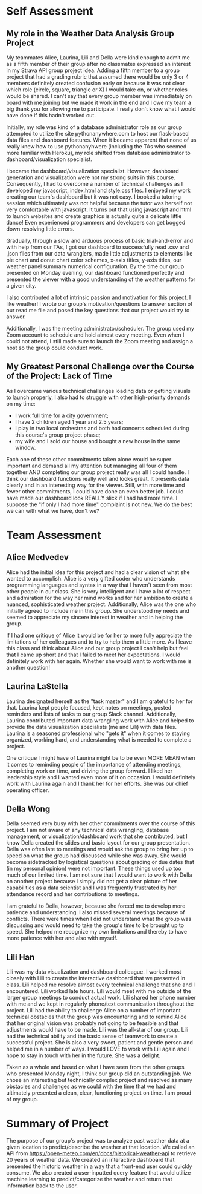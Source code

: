 # Self Assessment
## My role in the Weather Data Analysis Group Project
My teammates Alice, Laurina, Lili and Della were kind enough to admit me as a fifth member of their group after no classmates expressed an interest in my Strava API group project idea. Adding a fifth member to a group project that had a grading rubric that assumed there would be only 3 or 4 members definitely created confusion early on because it was not clear which role (circle, square, triangle or X) I would take on, or whether roles would be shared. I can't say that every group member was immediately on board with me joining but we made it work in the end and I owe my team a big thank you for allowing me to participate. I really don't know what I would have done if this hadn't worked out.

Initially, my role was kind of a database administrator role as our group attempted to utilize the site pythonanywhere.com to host our flask-based data files and dashboard features. When it became apparent that none of us really knew how to use pythonanyhwere (including the TAs who seemed more familiar with Heroku), my role shifted from database administrator to dashboard/visualization specialist.

I became the dashboard/visualization specialist. However, dashboard generation and visualization were not my strong suits in this course. Consequently, I had to overcome a number of technical challenges as I developed my javascript, index.html and style.css files. I enjoyed my work creating our team's dashboard but it was not easy. I booked a tutoring session which ultimately was not helpful because the tutor was herself not very comfortable with javascript. It turns out that using javascript and html to launch websites and create graphics is actually quite a delicate little dance! Even experienced programmers and developers can get bogged down resolving little errors. 

Gradually, through a slow and arduous process of basic trial-and-error and with help from our TAs, I got our dashboard to successfully read .csv and .json files from our data wranglers, made little adjustments to elements like pie chart and donut chart color schemes, x-axis titles, y-axis titles, our weather panel summary numerical configuration. By the time our group presented on Monday evening, our dashboard functioned perfectly and presented the viewer with a good understanding of the weather patterns for a given city.

I also contributed a lot of intrinsic passion and motivation for this project. I like weather! I wrote our group's motivation/questions to answer section of our read.me file and posed the key questions that our project would try to answer. 

Additionally, I was the meeting administrator/scheduler. The group used my Zoom account to schedule and hold almost every meeting. Even when I could not attend, I still made sure to launch the Zoom meeting and assign a host so the group could conduct work. 

## My Greatest Personal Challenge over the Course of the Project: Lack of Time
As I overcame various technical challenges loading data or getting visuals to launch properly, I also had to struggle with other high-priority demands on my time: 
- I work full time for a city government; 
- I have 2 children aged 1 year and 2.5 years; 
- I  play in two local orchestras and both had concerts scheduled during this course's group project phase; 
- my wife and I sold our house and bought a new house in the same window. 

Each one of these other commitments taken alone would be super important and demand all my attention but managing all four of them together AND completing our group project really was all I could handle. I think our dashboard functions really well and looks great. It presents data clearly and in an interesting way for the viewer. Still, with more time and fewer other commitments, I could have done an even better job. I could have made our dashboard look REALLY slick if I had had more time. I suppose the "if only I had more time" complaint is not new. We do the best we can with what we have, don't we?


# Team Assessment
## Alice Medvedev
Alice had the initial idea for this project and had a clear vision of what she wanted to accomplish. Alice is a very gifted coder who understands programming languages and syntax in a way that I haven't seen from most other people in our class. She is very intelligent and I have a lot of respect and admiration for the way her mind works and for her ambition to create a nuanced, sophisticated weather project. Additionally, Alice was the one who initially agreed to include me in this group. She understood my needs and seemed to appreciate my sincere interest in weather and in helping the group. 

If I had one critique of Alice it would be for her to more fully appreciate the limitations of her colleagues and to try to help them a little more. As I leave this class and think about Alice and our group project I can't help but feel that I came up short and that I failed to meet her expectations. I would definitely work with her again. Whether she would want to work with me is another question!

## Laurina LaStella
Laurina designated herself as the "task master" and I am grateful to her for that. Laurina kept people focused, kept notes on meetings, posted reminders and lists of tasks to our group Slack channel. Additionally, Laurina contributed important data wrangling work with Alice and helped to provide the data visualization specialists (me and Lili) with data files. Laurina is a seasoned professional who "gets it" when it comes to staying organized, working hard, and understanding what is needed to complete a project. 

One critique I might have of Laurina might be to be even MORE MEAN when it comes to reminding people of the importance of attending meetings, completing work on time, and driving the group forward. I liked her leadership style and I wanted even more of it on occasion. I would definitely work with Laurina again and I thank her for her efforts. She was our chief operating officer.

## Della Wong
Della seemed very busy with her other commitments over the course of this project. I am not aware of any technical data wrangling, database management, or visualization/dashboard work that she contributed, but I know Della created the slides and basic layout for our group presentation. Della was often late to meetings and would ask the group to bring her up to speed on what the group had discussed while she was away. She would become sidetracked by logistical questions about grading or due dates that (in my personal opinion) were not important. These things used up too much of our limited time. I am not sure that I would want to work with Della on another project because I simply did not get a clear picture of her capabilities as a data scientist and I was frequently frustrated by her attendance record and her contributions to meetings.

I am grateful to Della, however, because she forced me to develop more patience and understanding. I also missed several meetings because of conflicts. There were times when I did not understand what the group was discussing and would need to take the group's time to be brought up to speed. She helped me recognize my own limitations and thereby to have more patience with her and also with myself. 

## Lili Han
Lili was my data visualization and dashboard colleague. I worked most closely with Lili to create the interactive dashboard that we presented in class. Lili helped me resolve almost every technical challenge that she and I encountered. Lili worked late hours. Lili would meet with me outside of the larger group meetings to conduct actual work. Lili shared her phone number with me and we kept in regularly phone/text communication throughout the project. Lili had the ability to challenge Alice on a number of important technical obstacles that the group was encountering and to remind Alice that her original vision was probably not going to be feasible and that adjustments would have to be made. Lili was the all-star of our group. Lili had the technical ability and the basic sense of teamwork to create a successful project. She is also a very sweet, patient and gentle person and helped me in a number of ways. I would LOVE to work with Lili again and I hope to stay in touch with her in the future. She was a delight.

Taken as a whole and based on what I have seen from the other groups who presented Monday night, I think our group did an outstanding job. We chose an interesting but technically complex project and resolved as many obstacles and challenges as we could with the time that we had and ultimately presented a clean, clear, functioning project on time. I am proud of my group.

# Summary of Project
The purpose of our group's project was to analyze past weather data at a given location to predict/describe the weather at that location. We called an API from https://open-meteo.com/en/docs/historical-weather-api to retrieve 20 years of weather data. We created an interactive dashboard that presented the historic weather in a way that a front-end user could quickly consume. We also created a user-inputted query feature that would utilize machine learning to predict/categorize the weather and return that information back to the user. 

